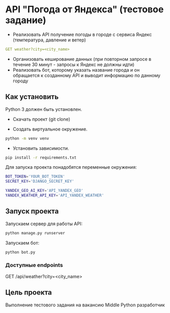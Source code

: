 # API "Погода от Яндекса" (тестовое задание)

- Реализовать API получение погоды в городе с сервиса Яндекс (температура, давление и ветер)

```yaml
GET weather?city=<city_name>
```

- Организовать кеширование данных (при повторном запросе в течение 30 минут - запросы к Яндекс не должны идти)
- Реализовать бот, которому указать название города и он обращается к созданному API и выводит информацию по данному городу

## Как установить

Python 3 должен быть установлен.

- Скачать проект (git clone)

- Создать виртуальное окружение.

```bash
python -m venv venv
```

- Установить зависимости.

```bash
pip install -r requirements.txt
```

Для запуска проекта понадобятся переменные окружения:

```bash
BOT_TOKEN='YOUR_BOT_TOKEN'
SECRET_KEY='DJANGO_SECRET_KEY'

YANDEX_GEO_AI_KEY='API_YANDEX_GEO'
YANDEX_WEATHER_API_KEY='API_YANDEX_WEATHER'
```

## Запуск проекта

Запускаем сервер для работы API:

```bash
python manage.py runserver
```

Запускаем бот:

```bash
python bot.py
```

### Доступные endpoints

GET /api/weather?city=<city_name>

## Цель проекта

Выполнение тестового задания на вакансию Middle Python разработчик
